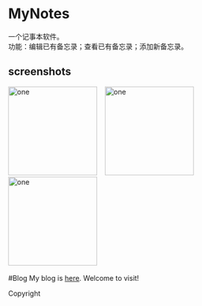 # MyNotes
一个记事本软件。<br/>
功能：编辑已有备忘录；查看已有备忘录；添加新备忘录。

screenshots
-----------------------
<img alt="one" src="https://raw.github.com/charsdavy/MyNotes/master/screenshots/m1.png" width="180">
&nbsp;&nbsp;
<img alt="one" src="https://raw.github.com/charsdavy/MyNotes/master/screenshots/m2.png" width="180">
&nbsp;&nbsp;
<img alt="one" src="https://raw.github.com/charsdavy/MyNotes/master/screenshots/m3.png" width="180">
&nbsp;&nbsp;

#Blog
My blog is [here](http://www.cnblogs.com/chars). Welcome to visit!

Copyright
